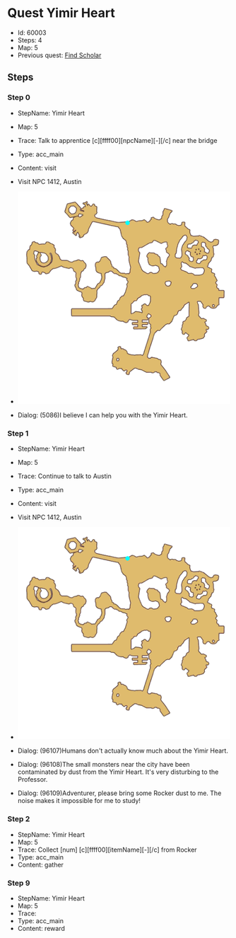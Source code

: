 # Quest Yimir Heart

- Id: 60003
- Steps: 4
- Map: 5
- Previous quest: [Find Scholar](60002.md)

## Steps

### Step 0
- StepName:  Yimir Heart
- Map:  5
- Trace:  Talk to apprentice [c][ffff00][npcName][-][/c] near the bridge
- Type:  acc_main
- Content:  visit
- Visit NPC 1412, Austin

- ![images/60003_0.png](images/60003_0.png)
- Dialog: (5086)I believe I can help you with the Yimir Heart.


### Step 1
- StepName:  Yimir Heart
- Map:  5
- Trace:  Continue to talk to Austin
- Type:  acc_main
- Content:  visit
- Visit NPC 1412, Austin

- ![images/60003_1.png](images/60003_1.png)
- Dialog: (96107)Humans don't actually know much about the Yimir Heart.
- Dialog: (96108)The small monsters near the city have been contaminated by dust from the Yimir Heart. It's very disturbing to the Professor. 
- Dialog: (96109)Adventurer, please bring some Rocker dust to me. The noise makes it impossible for me to study! 


### Step 2
- StepName:  Yimir Heart
- Map:  5
- Trace:  Collect [num] [c][ffff00][itemName][-][/c] from Rocker
- Type:  acc_main
- Content:  gather


### Step 9
- StepName:  Yimir Heart
- Map:  5
- Trace:  
- Type:  acc_main
- Content:  reward


